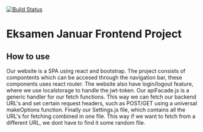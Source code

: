 [![Build Status](https://travis-ci.org/dat3startcode/rest-jpa-devops-startcode.svg?branch=master)](https://travis-ci.org/dat3startcode/rest-jpa-devops-startcode)

# Eksamen Januar Frontend Project
## How to use
Our website is a SPA using react and bootstrap. The project consists of compontents which can be accesed through the navigation bar, these components uses react router. The website also have login/logout feature, where we use localstorage to handle the jwt-token. Our apiFacade.js is a generic handler for our fetch functions. This way we can fetch our backend URL's and set certain request headers, such as POST/GET using a universal makeOptions function. Finally our Settings.js file, which contains all the  URL's for fetching combined in one file. This way if we want to fetch from a different URL, we dont have to find it some random file. 
